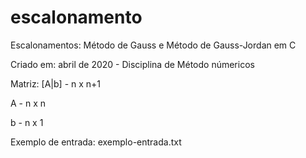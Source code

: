 # escalonamento
Escalonamentos: Método de Gauss e Método de Gauss-Jordan em C

Criado em: abril de 2020 - Disciplina de Método númericos

Matriz: [A|b] - n x n+1

A - n x n

b - n x 1

Exemplo de entrada: exemplo-entrada.txt